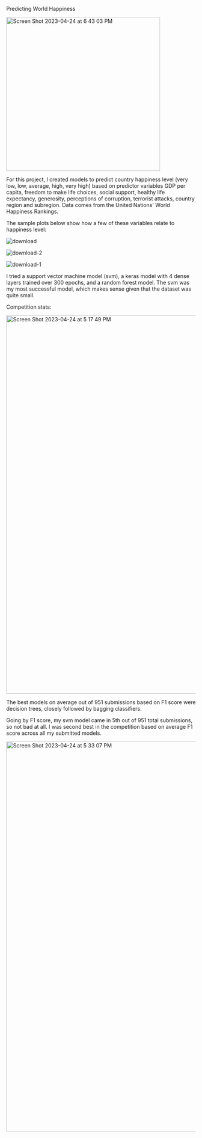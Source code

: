Predicting World Happiness

<img width="409" alt="Screen Shot 2023-04-24 at 6 43 03 PM" src="https://user-images.githubusercontent.com/61389709/234133394-2e3c7be6-05e3-4a9e-8992-b5dcd787fd86.png">

For this project, I created models to predict country happiness level (very low, low, average, high, very high) based on predictor variables GDP per capita, freedom to make life choices, social support, healthy life expectancy, generosity, perceptions of corruption, terrorist attacks, country region and subregion. Data comes from the United Nations' World Happiness Rankings.

The sample plots below show how a few of these variables relate to happiness level:

![download](https://user-images.githubusercontent.com/61389709/234114745-8b95cfe1-d1de-4f5c-bc2d-d8833c0816dc.png)

![download-2](https://user-images.githubusercontent.com/61389709/234114877-14e9ec76-65c7-4db9-ab0b-9551d14b93c2.png)

![download-1](https://user-images.githubusercontent.com/61389709/234114881-9005287d-fb62-4ed5-9b2b-1dcff9e33b4c.png)

I tried a support vector machine model (svm), a keras model with 4 dense layers trained over 300 epochs, and a random forest model. The svm was my most successful model, which makes sense given that the dataset was quite small.

Competition stats:

<img width="1006" alt="Screen Shot 2023-04-24 at 5 17 49 PM" src="https://user-images.githubusercontent.com/61389709/234125469-da36ad99-5689-4e9b-b45d-8e5737762010.png">

The best models on average out of 951 submissions based on F1 score were decision trees, closely followed by bagging classifiers.

Going by F1 score, my svm model came in 5th out of 951 total submissions, so not bad at all. I was second best in the competition based on average F1 score across all my submitted models.

<img width="1037" alt="Screen Shot 2023-04-24 at 5 33 07 PM" src="https://user-images.githubusercontent.com/61389709/234125519-2efbe004-7cd7-4854-91ee-4b1dc3cfa796.png">

